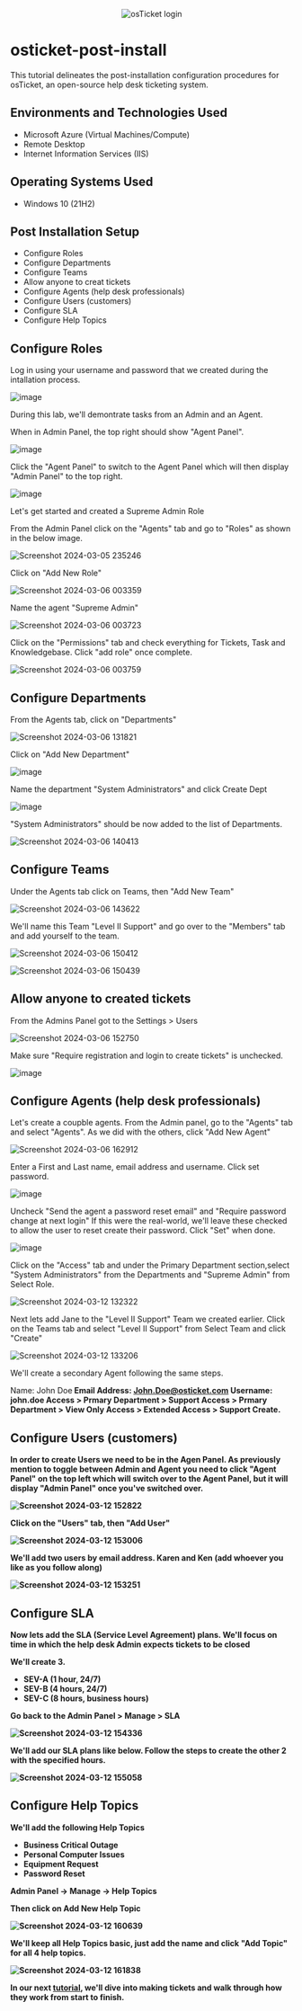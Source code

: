 <p align="center">
<img src="https://github.com/riquewill1977/osticket-post-install/assets/139101776/62d025a5-8c9a-406c-9575-31e63ba18950" alt="osTicket login"/>
</p>

<h1>osticket-post-install</h1>
This tutorial delineates the post-installation configuration procedures for osTicket, an open-source help desk ticketing system. <br />


<h2>Environments and Technologies Used</h2>

- Microsoft Azure (Virtual Machines/Compute)
- Remote Desktop
- Internet Information Services (IIS)


<h2>Operating Systems Used </h2>

- Windows 10</b> (21H2)

<h2>Post Installation Setup</h2>

- Configure Roles
- Configure Departments
- Configure Teams
- Allow anyone to creat tickets
- Configure Agents (help desk professionals)
- Configure Users (customers)
- Configure SLA
- Configure Help Topics

<h2>Configure Roles</h2>
<p>Log in using your username and password that we created during the intallation process.</p>

![image](https://github.com/riquewill1977/osticket-post-install/assets/139101776/450394b3-a761-4791-9f9a-4b97ba38ba9b)

During this lab, we'll demontrate tasks from an Admin and an Agent. 

When in Admin Panel, the top right should show "Agent Panel". 

![image](https://github.com/riquewill1977/osticket-post-install/assets/139101776/8729be88-8e50-4448-a9eb-c003bd55d7ba)

Click the "Agent Panel" to switch to the Agent Panel which will then display "Admin Panel" to the top right. 

![image](https://github.com/riquewill1977/osticket-post-install/assets/139101776/8516e5bf-4eaa-40c2-bcd6-b29b69586295)

Let's get started and created a Supreme Admin Role

From the Admin Panel click on the "Agents" tab and go to "Roles" as shown in the below image.

![Screenshot 2024-03-05 235246](https://github.com/riquewill1977/osticket-post-install/assets/139101776/d6006cb3-c372-47dd-8e1f-5f6591214e72)

Click on "Add New Role"

![Screenshot 2024-03-06 003359](https://github.com/riquewill1977/osticket-post-install/assets/139101776/1df5acb4-c30c-40c1-b729-f168ad0f2c38)

Name the agent "Supreme Admin"

![Screenshot 2024-03-06 003723](https://github.com/riquewill1977/osticket-post-install/assets/139101776/008f2a6f-dddd-43ad-b914-d357a4de4e57)

Click on the "Permissions" tab and check everything for Tickets, Task and Knowledgebase. Click "add role" once complete.

![Screenshot 2024-03-06 003759](https://github.com/riquewill1977/osticket-post-install/assets/139101776/d90986d0-e3cf-4a35-b6b3-622ea3b86cae)


<h2>Configure Departments</h2>

From the Agents tab, click on "Departments"

![Screenshot 2024-03-06 131821](https://github.com/riquewill1977/osticket-post-install/assets/139101776/607ed733-1905-4f9a-8ded-af7949d78a32)

Click on "Add New Department"

![image](https://github.com/riquewill1977/osticket-post-install/assets/139101776/45eeac0e-aa40-47a5-bc75-0de4289ce4eb)

Name the department "System Administrators" and click Create Dept

![image](https://github.com/riquewill1977/osticket-post-install/assets/139101776/7d4ae94f-484c-4624-8ba2-352688537623)

"System Administrators" should be now added to the list of Departments.

![Screenshot 2024-03-06 140413](https://github.com/riquewill1977/osticket-post-install/assets/139101776/8ce34635-c177-46a6-ab7c-65f9990957bf)

<h2>Configure Teams</h2>

Under the Agents tab click on Teams, then "Add New Team"

![Screenshot 2024-03-06 143622](https://github.com/riquewill1977/osticket-post-install/assets/139101776/7351ea27-72fe-412e-9f35-61a0780231e7)

We'll name this Team "Level II Support" and go over to the "Members" tab and add yourself to the team.

![Screenshot 2024-03-06 150412](https://github.com/riquewill1977/osticket-post-install/assets/139101776/5e0321c5-e296-43cb-bc20-3312097bd25d)

![Screenshot 2024-03-06 150439](https://github.com/riquewill1977/osticket-post-install/assets/139101776/e12038b8-7758-42a5-906e-1f780de82240)

<h2>Allow anyone to created tickets</h2>

From the Admins Panel got to the Settings > Users

![Screenshot 2024-03-06 152750](https://github.com/riquewill1977/osticket-post-install/assets/139101776/28dbeddd-7a10-40d0-8e94-f478b24f28ee)

Make sure "Require registration and login to create tickets" is unchecked. 

![image](https://github.com/riquewill1977/osticket-post-install/assets/139101776/74aed40a-5db8-4780-b80f-c4c68aafa8c2)

<h2>Configure Agents (help desk professionals)</h2>

Let's create a coupble agents. From the Admin panel, go to the "Agents" tab and select "Agents". As we did with the others, click "Add New Agent"

![Screenshot 2024-03-06 162912](https://github.com/riquewill1977/osticket-post-install/assets/139101776/b9de0362-324e-4a93-8588-a6ccab3d4505)

Enter a First and Last name, email address and username. Click set password.

![image](https://github.com/riquewill1977/osticket-post-install/assets/139101776/490a070f-e3c5-4a1e-9655-659fc5875b03)

Uncheck "Send the agent a password reset email" and "Require password change at next login" If this were the real-world, we'll leave these checked to allow the user to reset create their password. Click "Set" when done.

![image](https://github.com/riquewill1977/osticket-post-install/assets/139101776/5510a757-026e-40d1-a061-a1108f6021ab)

Click on the "Access" tab and under the Primary Department section,select "System Administrators" from the Departments and "Supreme Admin" from Select Role.

![Screenshot 2024-03-12 132322](https://github.com/riquewill1977/osticket-post-install/assets/139101776/df9e436a-2071-4f24-94ef-829b8fe4eb10)

Next lets add Jane to the "Level II Support" Team we created earlier. Click on the Teams tab and select "Level II Support" from Select Team and click "Create"

![Screenshot 2024-03-12 133206](https://github.com/riquewill1977/osticket-post-install/assets/139101776/a87e9e3c-ed00-4e35-8f9b-2306a88f9f94)

We'll create a secondary Agent following the same steps.

Name: John Doe<B />
Email Address: John.Doe@osticket.com<B />
Username: john.doe<B />
Access > Prmary Department > Support<B />
Access > Prmary Department > View Only<B />
Access > Extended Access > Support<B />
Create. <B />

<h2>Configure Users (customers)</h2>

In order to create Users we need to be in the Agen Panel. As previously mention to toggle between Admin and Agent you need to click "Agent Panel" on the top left which will switch over to the Agent Panel, but it will display "Admin Panel" once you've switched over.

![Screenshot 2024-03-12 152822](https://github.com/riquewill1977/osticket-post-install/assets/139101776/b57db998-c871-457a-8be1-6829d9c78de1)

Click on the "Users" tab, then "Add User"

![Screenshot 2024-03-12 153006](https://github.com/riquewill1977/osticket-post-install/assets/139101776/91c42d22-2d8e-4448-bea7-16161f949f7f)

We'll add two users by email address. Karen and Ken (add whoever you like as you follow along)

![Screenshot 2024-03-12 153251](https://github.com/riquewill1977/osticket-post-install/assets/139101776/be824e28-ea48-4f07-a42c-3d60e0b5e3d3)

<h2>Configure SLA</h2>

Now lets add the SLA (Service Level Agreement) plans. We'll focus on time in which the help desk Admin expects tickets to be closed

We'll create 3.
- SEV-A (1 hour, 24/7)
- SEV-B (4 hours, 24/7)
- SEV-C (8 hours, business hours)

Go back to the Admin Panel > Manage > SLA

![Screenshot 2024-03-12 154336](https://github.com/riquewill1977/osticket-post-install/assets/139101776/4eacc68b-4c3b-4804-8f1a-342adc4e5957)

We'll add our SLA plans like below. Follow the steps to create the other 2 with the specified hours.

![Screenshot 2024-03-12 155058](https://github.com/riquewill1977/osticket-post-install/assets/139101776/bc8df3f0-9f05-4051-b794-cd1a2f2f73f1)

<h2>Configure Help Topics</h2>

We'll add the following Help Topics
- Business Critical Outage
- Personal Computer Issues
- Equipment Request
- Password Reset

Admin Panel -> Manage -> Help Topics

Then click on Add New Help Topic


![Screenshot 2024-03-12 160639](https://github.com/riquewill1977/osticket-post-install/assets/139101776/b8c6651b-0c47-4ad9-a8c7-2fb02d495a38)

We'll keep all Help Topics basic, just add the name and click "Add Topic" for all 4 help topics.

![Screenshot 2024-03-12 161838](https://github.com/riquewill1977/osticket-post-install/assets/139101776/ec99ee3a-e833-4e91-aa87-b3bc46482e25)

In our next <a href="https://github.com/riquewill1977/osticket-lifecycle">tutorial</a>, we'll dive into making tickets and walk through how they work from start to finish.
